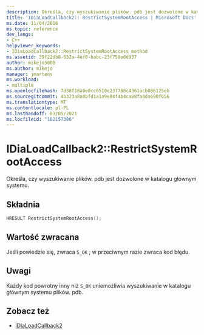 ```yaml
---
description: Określa, czy wyszukiwanie plików. pdb jest dozwolone w katalogu głównym systemu.
title: 'IDiaLoadCallback2:: RestrictSystemRootAccess | Microsoft Docs'
ms.date: 11/04/2016
ms.topic: reference
dev_langs:
- C++
helpviewer_keywords:
- IDiaLoadCallback2::RestrictSystemRootAccess method
ms.assetid: 39f22db8-632a-4ef0-babc-23f758e6d937
author: mikejo5000
ms.author: mikejo
manager: jmartens
ms.workload:
- multiple
ms.openlocfilehash: 7d38f18a9e0cc0510e237780c4361acb086125eb
ms.sourcegitcommit: 4b323a8a8bfd1a1a9e84f4b4ca88fa8da690f656
ms.translationtype: MT
ms.contentlocale: pl-PL
ms.lasthandoff: 03/05/2021
ms.locfileid: "102157386"
---
```

# <a name="idialoadcallback2restrictsystemrootaccess"></a>IDiaLoadCallback2::RestrictSystemRootAccess
Określa, czy wyszukiwanie plików. pdb jest dozwolone w katalogu głównym systemu.

## <a name="syntax"></a>Składnia

```C++
HRESULT RestrictSystemRootAccess();
```

## <a name="return-value"></a>Wartość zwracana
 Jeśli powiedzie się, zwraca `S_OK` ; w przeciwnym razie zwraca kod błędu.

## <a name="remarks"></a>Uwagi
 Każdy kod powrotny inny niż `S_OK` uniemożliwia wyszukiwanie w katalogu głównym systemu plików. pdb.

## <a name="see-also"></a>Zobacz też
- [IDiaLoadCallback2](../../debugger/debug-interface-access/idialoadcallback2.md)
